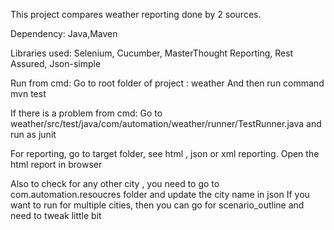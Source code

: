 This project compares weather reporting done by 2 sources.

Dependency: Java,Maven

Libraries used: Selenium, Cucumber, MasterThought  Reporting, Rest Assured, Json-simple

Run  from cmd:
Go to root folder of project : weather
And then run command mvn test

If there is a problem from cmd:
Go to weather/src/test/java/com/automation/weather/runner/TestRunner.java and run as junit



For reporting, go to target folder, see html , json or xml reporting. Open the html report in browser


Also to check for any other city , you need to go to com.automation.resoucres folder and update the city name in json
If you want to run for multiple cities, then you can go for scenario_outline and need to tweak  little bit

